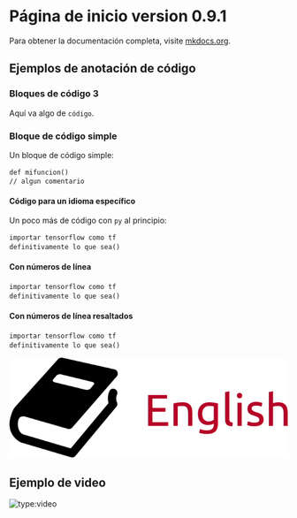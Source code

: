 # Página de inicio version 0.9.1

Para obtener la documentación completa, visite [mkdocs.org](https://www.mkdocs.org).

## Ejemplos de anotación de código

### Bloques de código 3


Aquí va algo de `código`.

### Bloque de código simple

Un bloque de código simple:

```
def mifuncion()
// algun comentario

```

#### Código para un idioma específico

Un poco más de código con `py` al principio:

``` py title="bubble_sort.py"
importar tensorflow como tf
definitivamente lo que sea()
```

#### Con números de línea

``` py linenums="1"
importar tensorflow como tf
definitivamente lo que sea()
```

#### Con números de línea resaltados

``` py hl_lines="2"
importar tensorflow como tf
definitivamente lo que sea()
```

![localized image](image.png)


## Ejemplo de video

![type:video](https://www.youtube.com/embed/LXb3EKWsInQ)